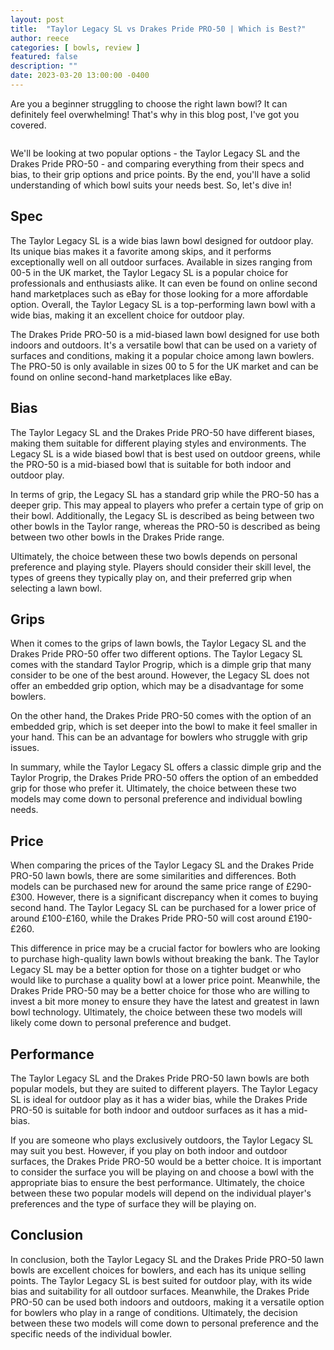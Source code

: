 ```yaml
---
layout: post
title:  "Taylor Legacy SL vs Drakes Pride PRO-50 | Which is Best?"
author: reece
categories: [ bowls, review ]
featured: false
description: ""
date: 2023-03-20 13:00:00 -0400
---
```

    

<!-- wp:paragraph -->
<p xmlns="http://www.w3.org/1999/xhtml">Are you a beginner struggling to choose the right lawn bowl? It can definitely feel overwhelming! That's why in this blog post, I've got you covered. </p>
<!-- /wp:paragraph -->

<!-- wp:image {"id":1992,"sizeSlug":"large","linkDestination":"none"} -->
<figure class="wp-block-image size-large"><img src="/img/posts/taylor-legacy-sl-vs-drakes-pride-pro-50-1024x576.jpg" alt="" class="wp-image-1992"/></figure>
<!-- /wp:image -->

<!-- wp:paragraph -->
<p>We'll be looking at two popular options - the Taylor Legacy SL and the Drakes Pride PRO-50 - and comparing everything from their specs and bias, to their grip options and price points. By the end, you'll have a solid understanding of which bowl suits your needs best. So, let's dive in!</p>
<!-- /wp:paragraph -->

<!-- wp:heading -->
<h2>Spec</h2>
<!-- /wp:heading -->

<!-- wp:paragraph -->
<p>The Taylor Legacy SL is a wide bias lawn bowl designed for outdoor play. Its unique bias makes it a favorite among skips, and it performs exceptionally well on all outdoor surfaces. Available in sizes ranging from 00-5 in the UK market, the Taylor Legacy SL is a popular choice for professionals and enthusiasts alike. It can even be found on online second hand marketplaces such as eBay for those looking for a more affordable option. Overall, the Taylor Legacy SL is a top-performing lawn bowl with a wide bias, making it an excellent choice for outdoor play.</p>
<!-- /wp:paragraph -->

<!-- wp:paragraph -->
<p>The Drakes Pride PRO-50 is a mid-biased lawn bowl designed for use both indoors and outdoors. It's a versatile bowl that can be used on a variety of surfaces and conditions, making it a popular choice among lawn bowlers. The PRO-50 is only available in sizes 00 to 5 for the UK market and can be found on online second-hand marketplaces like eBay.</p>
<!-- /wp:paragraph -->

<!-- wp:heading -->
<h2>Bias</h2>
<!-- /wp:heading -->

<!-- wp:paragraph -->
<p>The Taylor Legacy SL and the Drakes Pride PRO-50 have different biases, making them suitable for different playing styles and environments. The Legacy SL is a wide biased bowl that is best used on outdoor greens, while the PRO-50 is a mid-biased bowl that is suitable for both indoor and outdoor play.</p>
<!-- /wp:paragraph -->

<!-- wp:paragraph -->
<p>In terms of grip, the Legacy SL has a standard grip while the PRO-50 has a deeper grip. This may appeal to players who prefer a certain type of grip on their bowl. Additionally, the Legacy SL is described as being between two other bowls in the Taylor range, whereas the PRO-50 is described as being between two other bowls in the Drakes Pride range.</p>
<!-- /wp:paragraph -->

<!-- wp:paragraph -->
<p>Ultimately, the choice between these two bowls depends on personal preference and playing style. Players should consider their skill level, the types of greens they typically play on, and their preferred grip when selecting a lawn bowl.</p>
<!-- /wp:paragraph -->

<!-- wp:heading -->
<h2>Grips</h2>
<!-- /wp:heading -->

<!-- wp:paragraph -->
<p>When it comes to the grips of lawn bowls, the Taylor Legacy SL and the Drakes Pride PRO-50 offer two different options. The Taylor Legacy SL comes with the standard Taylor Progrip, which is a dimple grip that many consider to be one of the best around. However, the Legacy SL does not offer an embedded grip option, which may be a disadvantage for some bowlers.</p>
<!-- /wp:paragraph -->

<!-- wp:paragraph -->
<p>On the other hand, the Drakes Pride PRO-50 comes with the option of an embedded grip, which is set deeper into the bowl to make it feel smaller in your hand. This can be an advantage for bowlers who struggle with grip issues.</p>
<!-- /wp:paragraph -->

<!-- wp:paragraph -->
<p>In summary, while the Taylor Legacy SL offers a classic dimple grip and the Taylor Progrip, the Drakes Pride PRO-50 offers the option of an embedded grip for those who prefer it. Ultimately, the choice between these two models may come down to personal preference and individual bowling needs.</p>
<!-- /wp:paragraph -->

<!-- wp:heading -->
<h2>Price</h2>
<!-- /wp:heading -->

<!-- wp:paragraph -->
<p>When comparing the prices of the Taylor Legacy SL and the Drakes Pride PRO-50 lawn bowls, there are some similarities and differences. Both models can be purchased new for around the same price range of £290-£300. However, there is a significant discrepancy when it comes to buying second hand. The Taylor Legacy SL can be purchased for a lower price of around £100-£160, while the Drakes Pride PRO-50 will cost around £190-£260.</p>
<!-- /wp:paragraph -->

<!-- wp:paragraph -->
<p>This difference in price may be a crucial factor for bowlers who are looking to purchase high-quality lawn bowls without breaking the bank. The Taylor Legacy SL may be a better option for those on a tighter budget or who would like to purchase a quality bowl at a lower price point. Meanwhile, the Drakes Pride PRO-50 may be a better choice for those who are willing to invest a bit more money to ensure they have the latest and greatest in lawn bowl technology. Ultimately, the choice between these two models will likely come down to personal preference and budget.</p>
<!-- /wp:paragraph -->

<!-- wp:heading -->
<h2>Performance</h2>
<!-- /wp:heading -->

<!-- wp:paragraph -->
<p>The Taylor Legacy SL and the Drakes Pride PRO-50 lawn bowls are both popular models, but they are suited to different players. The Taylor Legacy SL is ideal for outdoor play as it has a wider bias, while the Drakes Pride PRO-50 is suitable for both indoor and outdoor surfaces as it has a mid-bias.</p>
<!-- /wp:paragraph -->

<!-- wp:paragraph -->
<p>If you are someone who plays exclusively outdoors, the Taylor Legacy SL may suit you best. However, if you play on both indoor and outdoor surfaces, the Drakes Pride PRO-50 would be a better choice. It is important to consider the surface you will be playing on and choose a bowl with the appropriate bias to ensure the best performance. Ultimately, the choice between these two popular models will depend on the individual player's preferences and the type of surface they will be playing on.</p>
<!-- /wp:paragraph -->

<!-- wp:heading -->
<h2>Conclusion</h2>
<!-- /wp:heading -->

<!-- wp:paragraph -->
<p>In conclusion, both the Taylor Legacy SL and the Drakes Pride PRO-50 lawn bowls are excellent choices for bowlers, and each has its unique selling points. The Taylor Legacy SL is best suited for outdoor play, with its wide bias and suitability for all outdoor surfaces. Meanwhile, the Drakes Pride PRO-50 can be used both indoors and outdoors, making it a versatile option for bowlers who play in a range of conditions. Ultimately, the decision between these two models will come down to personal preference and the specific needs of the individual bowler.</p>
<!-- /wp:paragraph -->
    